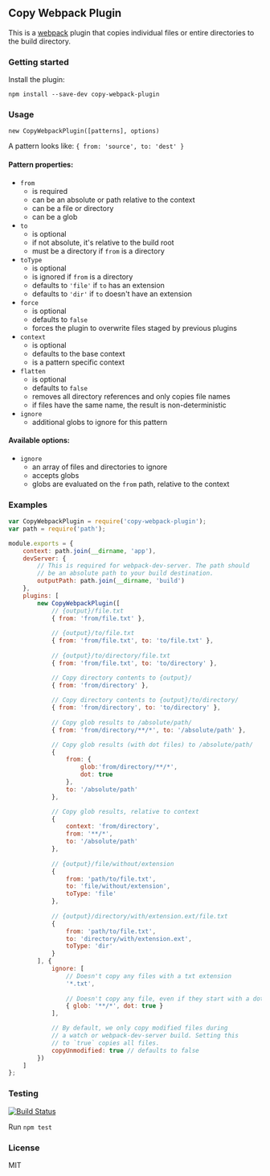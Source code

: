## Copy Webpack Plugin

This is a [webpack](http://webpack.github.io/) plugin that copies individual files or entire directories to the build directory.

### Getting started

Install the plugin:

```
npm install --save-dev copy-webpack-plugin
```

### Usage

`new CopyWebpackPlugin([patterns], options)`

A pattern looks like:
`{ from: 'source', to: 'dest' }`

#### Pattern properties:
* `from`
    - is required
    - can be an absolute or path relative to the context
    - can be a file or directory
    - can be a glob
* `to`
    - is optional
    - if not absolute, it's relative to the build root
    - must be a directory if `from` is a directory
* `toType`
    - is optional
    - is ignored if `from` is a directory
    - defaults to `'file'` if `to` has an extension
    - defaults to `'dir'` if `to` doesn't have an extension
* `force`
    - is optional
    - defaults to `false`
    - forces the plugin to overwrite files staged by previous plugins
* `context`
    - is optional
    - defaults to the base context
    - is a pattern specific context
* `flatten`
    - is optional
    - defaults to `false`
    - removes all directory references and only copies file names
    - if files have the same name, the result is non-deterministic
* `ignore`
    - additional globs to ignore for this pattern

#### Available options:
* `ignore`
    - an array of files and directories to ignore
    - accepts globs
    - globs are evaluated on the `from` path, relative to the context

### Examples

```javascript
var CopyWebpackPlugin = require('copy-webpack-plugin');
var path = require('path');

module.exports = {
    context: path.join(__dirname, 'app'),
    devServer: {
        // This is required for webpack-dev-server. The path should 
        // be an absolute path to your build destination.
        outputPath: path.join(__dirname, 'build')
    },
    plugins: [
        new CopyWebpackPlugin([
            // {output}/file.txt
            { from: 'from/file.txt' },
            
            // {output}/to/file.txt
            { from: 'from/file.txt', to: 'to/file.txt' },
            
            // {output}/to/directory/file.txt
            { from: 'from/file.txt', to: 'to/directory' },

            // Copy directory contents to {output}/
            { from: 'from/directory' },
            
            // Copy directory contents to {output}/to/directory/
            { from: 'from/directory', to: 'to/directory' },
            
            // Copy glob results to /absolute/path/
            { from: 'from/directory/**/*', to: '/absolute/path' },

            // Copy glob results (with dot files) to /absolute/path/
            {
                from: {
                    glob:'from/directory/**/*',
                    dot: true
                },
                to: '/absolute/path'
            },

            // Copy glob results, relative to context
            {
                context: 'from/directory',
                from: '**/*',
                to: '/absolute/path'
            },
            
            // {output}/file/without/extension
            {
                from: 'path/to/file.txt',
                to: 'file/without/extension',
                toType: 'file'
            },
            
            // {output}/directory/with/extension.ext/file.txt
            {
                from: 'path/to/file.txt',
                to: 'directory/with/extension.ext',
                toType: 'dir'
            }
        ], {
            ignore: [
                // Doesn't copy any files with a txt extension    
                '*.txt',
                
                // Doesn't copy any file, even if they start with a dot
                { glob: '**/*', dot: true }
            ],

            // By default, we only copy modified files during
            // a watch or webpack-dev-server build. Setting this
            // to `true` copies all files.
            copyUnmodified: true // defaults to false
        })
    ]
};
```

### Testing

[![Build Status](https://travis-ci.org/kevlened/copy-webpack-plugin.svg?branch=master)](https://travis-ci.org/kevlened/copy-webpack-plugin)

Run `npm test`

### License

MIT